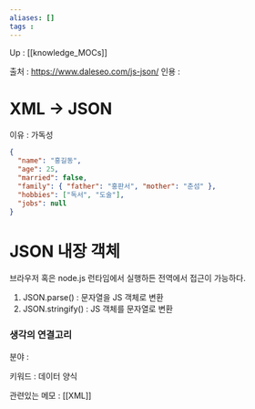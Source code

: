 ```yaml
---
aliases: []
tags : 
---
```

Up : [[knowledge_MOCs]]

출처 : https://www.daleseo.com/js-json/
인용 : 
# XML -> JSON
이유 : 가독성 

```json
{
  "name": "홍길동",
  "age": 25,
  "married": false,
  "family": { "father": "홍판서", "mother": "춘섬" },
  "hobbies": ["독서", "도술"],
  "jobs": null
}
```


# JSON 내장 객체
브라우저 혹은 node.js 런타임에서 실행하든 전역에서 접근이 가능하다. 

1. JSON.parse() : 문자열을 JS 객체로 변환 
2. JSON.stringify() : JS 객체를 문자열로 변환



### 생각의 연결고리
분야 :

키워드 : 데이터 양식 

관련있는 메모 : [[XML]]
